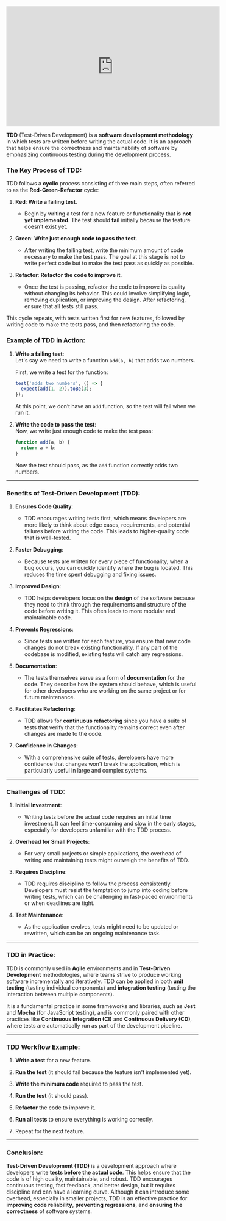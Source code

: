 <iframe width="560" height="315" src="https://www.youtube.com/embed/Jv2uxzhPFl4" title="YouTube video player" frameborder="0" allow="accelerometer; autoplay; clipboard-write; encrypted-media; gyroscope; picture-in-picture; web-share" allowfullscreen></iframe>

**TDD** (Test-Driven Development) is a **software development methodology** in which tests are written before writing the actual code. It is an approach that helps ensure the correctness and maintainability of software by emphasizing continuous testing during the development process.

### The Key Process of TDD:

TDD follows a **cyclic** process consisting of three main steps, often referred to as the **Red-Green-Refactor** cycle:

1. **Red**: **Write a failing test**.
    
    - Begin by writing a test for a new feature or functionality that is **not yet implemented**. The test should **fail** initially because the feature doesn't exist yet.
        
2. **Green**: **Write just enough code to pass the test**.
    
    - After writing the failing test, write the minimum amount of code necessary to make the test pass. The goal at this stage is not to write perfect code but to make the test pass as quickly as possible.
        
3. **Refactor**: **Refactor the code to improve it**.
    
    - Once the test is passing, refactor the code to improve its quality without changing its behavior. This could involve simplifying logic, removing duplication, or improving the design. After refactoring, ensure that all tests still pass.
        

This cycle repeats, with tests written first for new features, followed by writing code to make the tests pass, and then refactoring the code.

### Example of TDD in Action:

1. **Write a failing test**:  
    Let's say we need to write a function `add(a, b)` that adds two numbers.
    
    First, we write a test for the function:
    
    ```javascript
    test('adds two numbers', () => {
      expect(add(1, 2)).toBe(3);
    });
    ```
    
    At this point, we don’t have an `add` function, so the test will fail when we run it.
    
2. **Write the code to pass the test**:  
    Now, we write just enough code to make the test pass:
    
    ```javascript
    function add(a, b) {
      return a + b;
    }
    ```
    
    Now the test should pass, as the `add` function correctly adds two numbers.

---

### Benefits of Test-Driven Development (TDD):

1. **Ensures Code Quality**:
    
    - TDD encourages writing tests first, which means developers are more likely to think about edge cases, requirements, and potential failures before writing the code. This leads to higher-quality code that is well-tested.
        
2. **Faster Debugging**:
    
    - Because tests are written for every piece of functionality, when a bug occurs, you can quickly identify where the bug is located. This reduces the time spent debugging and fixing issues.
        
3. **Improved Design**:
    
    - TDD helps developers focus on the **design** of the software because they need to think through the requirements and structure of the code before writing it. This often leads to more modular and maintainable code.
        
4. **Prevents Regressions**:
    
    - Since tests are written for each feature, you ensure that new code changes do not break existing functionality. If any part of the codebase is modified, existing tests will catch any regressions.
        
5. **Documentation**:
    
    - The tests themselves serve as a form of **documentation** for the code. They describe how the system should behave, which is useful for other developers who are working on the same project or for future maintenance.
        
6. **Facilitates Refactoring**:
    
    - TDD allows for **continuous refactoring** since you have a suite of tests that verify that the functionality remains correct even after changes are made to the code.
        
7. **Confidence in Changes**:
    
    - With a comprehensive suite of tests, developers have more confidence that changes won't break the application, which is particularly useful in large and complex systems.
        

---

### Challenges of TDD:

1. **Initial Investment**:
    
    - Writing tests before the actual code requires an initial time investment. It can feel time-consuming and slow in the early stages, especially for developers unfamiliar with the TDD process.
        
2. **Overhead for Small Projects**:
    
    - For very small projects or simple applications, the overhead of writing and maintaining tests might outweigh the benefits of TDD.
        
3. **Requires Discipline**:
    
    - TDD requires **discipline** to follow the process consistently. Developers must resist the temptation to jump into coding before writing tests, which can be challenging in fast-paced environments or when deadlines are tight.
        
4. **Test Maintenance**:
    
    - As the application evolves, tests might need to be updated or rewritten, which can be an ongoing maintenance task.
        

---

### TDD in Practice:

TDD is commonly used in **Agile** environments and in **Test-Driven Development** methodologies, where teams strive to produce working software incrementally and iteratively. TDD can be applied in both **unit testing** (testing individual components) and **integration testing** (testing the interaction between multiple components).

It is a fundamental practice in some frameworks and libraries, such as **Jest** and **Mocha** (for JavaScript testing), and is commonly paired with other practices like **Continuous Integration (CI)** and **Continuous Delivery (CD)**, where tests are automatically run as part of the development pipeline.

---

### TDD Workflow Example:

1. **Write a test** for a new feature.
    
2. **Run the test** (it should fail because the feature isn't implemented yet).
    
3. **Write the minimum code** required to pass the test.
    
4. **Run the test** (it should pass).
    
5. **Refactor** the code to improve it.
    
6. **Run all tests** to ensure everything is working correctly.
    
7. Repeat for the next feature.
    

---

### Conclusion:

**Test-Driven Development (TDD)** is a development approach where developers write **tests before the actual code**. This helps ensure that the code is of high quality, maintainable, and robust. TDD encourages continuous testing, fast feedback, and better design, but it requires discipline and can have a learning curve. Although it can introduce some overhead, especially in smaller projects, TDD is an effective practice for **improving code reliability**, **preventing regressions**, and **ensuring the correctness** of software systems.